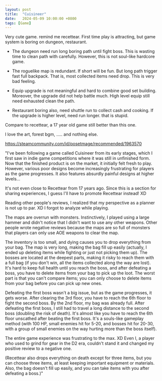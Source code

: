 ```yaml
---
layout: post
title:  "Cuisineer"
date:   2024-05-09 10:00:00 +0800
tags: [Game]
---
```


Very cute game. remind me recettear.
First time play is attracting, but game system is boring on dungeon, restaurant.

* The dungeon need run long boring path until fight boss. This is wasting time to clean path with carefully. However, this is not soul-like hardcore game.

* The roguelike map is redundant. If short will be fun. But long path trigger fast full backpack. That is, most collected items need drop. This is very bad feeling.

* Equip upgrade is not meaningful and hard to combine good set building. Moreover, the upgrade did not help battle much. High level equip still need exhausted clean the path.

* Restaurant boring also, need shuttle run to collect cash and cooking. If the upgrade is higher level, need run longer. that is stupid.

Compare to recettear, a 17 year old game still better than this one.

I love the art, forest bgm, ..... and nothing else.

https://steamcommunity.com/id/posetmage/recommended/1963570



"I've been following a game called Cuisineer from its early stages, which I first saw in indie game competitions where it was still in unfinished form. Now that the finished product is on the market, it initially felt fresh to play. However, various poor designs become increasingly frustrating for players as the game progresses. It also features absurdly painful designs at higher levels...

It's not even close to Recettear from 17 years ago. Since this is a section for sharing experiences, I guess I'll have to promote Recettear instead! XD

Reading other people's reviews, I realized that my perspective as a planner is not up to par. XD I forgot to analyze while playing.

The maps are overrun with monsters. Instinctively, I played using a large hammer and didn't notice that I didn't want to use any other weapons. Other people wrote negative reviews because the maps are so full of monsters that players can only use AOE weapons to clear the map.

The inventory is too small, and dying causes you to drop everything from your bag. The map is very long, making the bag fill up easily (actually, I ended up deleting items while fighting or just not picking them up). The bosses are located at the deepest parts, making it risky to reach them with a full bag (if you don't win, all the items collected along the way are lost). It's hard to keep full health until you reach the boss, and after defeating a boss, you have to delete items from your bag to pick up the loot.
The worst part is that you can't compare items; you can only choose to delete items from your bag before you can pick up new ones.

Defeating the first boss wasn't a big issue, but as the game progresses, it gets worse. After clearing the 3rd floor, you have to reach the 6th floor to fight the second boss. By the 2nd floor, my bag was already full. After defeating the first boss, I still had to travel a long distance to the second boss (doubling the risk of death). It's almost like you have to reach the 6th floor unscathed after beating the first boss. It's a souls-like gameplay method (with 100 HP, small enemies hit for 5-20, and bosses hit for 20-30, with a group of small enemies on the way hurting more than the boss itself).

The entire game experience was frustrating to the max. XD Even I, a player who used to grind for gear in the D2 era, couldn't stand it and changed my positive review to a negative one.

(Recettear also drops everything on death except for three items, but you can choose three items, at least keeping important equipment or materials. Also, the bag doesn't fill up easily, and you can take items with you after defeating a boss.)"